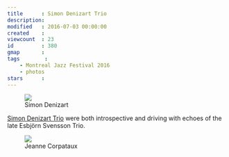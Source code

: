 ```yaml
---
title      : Simon Denizart Trio
description: 
modified   : 2016-07-03 00:00:00
created    : 
viewcount  : 23
id         : 380
gmap       : 
tags        :
    - Montreal Jazz Festival 2016
    - photos
stars      : 
---
```


<figure>
    <img src="simon-denizart.jpg">
    <figcaption>Simon Denizart</figcaption>
</figure>

[Simon Denizart Trio](http://www.simondenizart.com) were both introspective and driving with echoes of the late Esbjörn Svensson Trio.

<figure>
    <img src="jeanne-corpataux.jpg">
    <figcaption>Jeanne Corpataux</figcaption>
</figure>

<!--
<br clear="left">

<div class="halfWidth">
<img class="bar" src="simon-bellemare.jpg" width="100%">
Simon Bellemare
</div>

<br clear="left">

<div class="halfWidth">
<img class="bar" src="sd-jc.jpg" width="100%">
Simon Denizart and Jeanne Corpataux
</div>
-->
